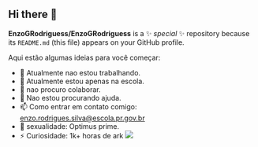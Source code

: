 ## Hi there 👋


**EnzoGRodriguess/EnzoGRodriguess** is a ✨ _special_ ✨ repository because its `README.md` (this file) appears on your GitHub profile.

Aqui estão algumas ideias para você começar:

- 🔭 Atualmente nao estou trabalhando.
- 🌱 Atualmente estou apenas na escola.
- 👯 nao procuro colaborar.
- 🤔 Nao estou procurando ajuda.
- 📫 Como entrar em contato comigo: enzo.rodrigues.silva@escola.pr.gov.br
- 👾 sexualidade: Optimus prime.
- ⚡ Curiosidade: 1k+ horas de ark
  ![](https://media1.tenor.com/m/11Q2N7c5WuoAAAAd/2wheeled-car-amogus.gif)
  
